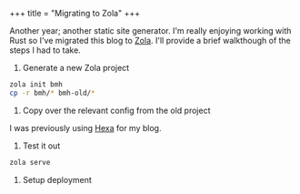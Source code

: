 +++
title = "Migrating to Zola"
+++

Another year; another static site generator. I'm really enjoying working with Rust so I've migrated this blog to [Zola](https://getzola.com). I'll provide a brief walkthough of the steps I had to take.

1. Generate a new Zola project

```bash
zola init bmh
cp -r bmh/* bmh-old/*
```

1. Copy over the relevant config from the old project

I was previously using [Hexa]() for my blog.

1. Test it out

```bash
zola serve
```

1. Setup deployment
